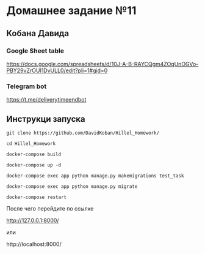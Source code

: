 # Домашнее задание №11

## Кобана Давида


### Google Sheet table


https://docs.google.com/spreadsheets/d/10J-A-B-RAYCQgm4ZOqUnOGVo-PBY29vZrOUI1DvULL0/edit?pli=1#gid=0


### Telegram bot

https://t.me/deliverytimeendbot


## Инструкци запуска

```
git clone https://github.com/DavidKoban/Hillel_Homework/

cd Hillel_Homework

docker-compose build

docker-compose up -d

docker-compose exec app python manage.py makemigrations test_task

docker-compose exec app python manage.py migrate

docker-compose restart
```

После чего перейдите по ссылке 

http://127.0.0.1:8000/

или

http://localhost:8000/

